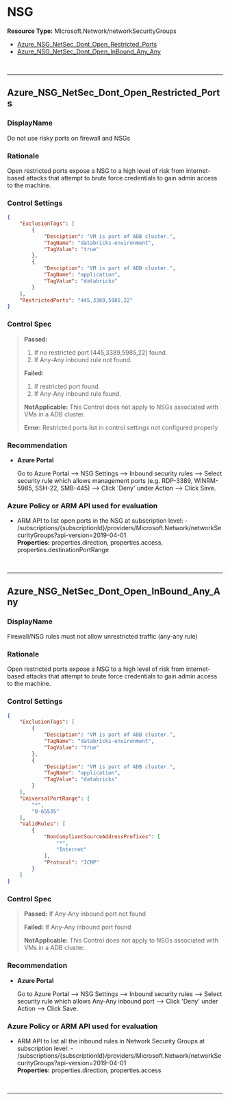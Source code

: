# NSG

**Resource Type:** Microsoft.Network/networkSecurityGroups 

<!-- TOC -->

- [Azure_NSG_NetSec_Dont_Open_Restricted_Ports](#azure_nsg_netsec_dont_open_restricted_ports)
- [Azure_NSG_NetSec_Dont_Open_InBound_Any_Any](#azure_nsg_netsec_dont_open_inbound_any_any)

<!-- /TOC -->
<br/>

___ 

## Azure_NSG_NetSec_Dont_Open_Restricted_Ports 

### DisplayName 
Do not use risky ports on firewall and NSGs 

### Rationale 
Open restricted ports expose a NSG to a high level of risk from internet-based attacks that attempt to brute force credentials to gain admin access to the machine. 

### Control Settings 
```json 
{
    "ExclusionTags": [
        {
            "Desciption": "VM is part of ADB cluster.",
            "TagName": "databricks-environment",
            "TagValue": "true"
        },
        {
            "Desciption": "VM is part of ADB cluster.",
            "TagName": "application",
            "TagValue": "databricks"
        }
    ],
    "RestrictedPorts": "445,3389,5985,22"
}
 ```  

### Control Spec 

> **Passed:** 
> 1. If no restricted port [445,3389,5985,22] found.
> 2. If Any-Any inbound rule not found.
> 
> **Failed:** 
> 1. If restricted port found.
> 2. If Any-Any inbound rule found.
> 
> **NotApplicable:** 
> This Control does not apply to NSGs associated with VMs in a ADB cluster.
> 
> **Error:**
> Restricted ports list in control settings not configured properly
>
### Recommendation 

- **Azure Portal** 

	 Go to Azure Portal --> NSG Settings --> Inbound security rules --> Select security rule which allows management ports (e.g. RDP-3389, WINRM-5985, SSH-22, SMB-445) --> Click 'Deny' under Action --> Click Save. 

<!--
- **PowerShell** 

	 ```powershell 
	 $variable = 'apple' 
	 ```  

- **Enforcement Policy** 

	 [![Link to Azure Policy](https://raw.githubusercontent.com/MSFT-Chirag/AzTS-docs/main/Assets/View_Definition.jpg)](https://portal.azure.com/#blade/Microsoft_Azure_Policy/CreatePolicyDefinitionBlade/uri/<policy-raw-link>) 

	 [![Link to Azure Policy](https://raw.githubusercontent.com/MSFT-Chirag/AzTS-docs/main/Assets/Deploy_To_Azure.jpg)](https://portal.azure.com/#blade/Microsoft_Azure_Policy/CreatePolicyDefinitionBlade/uri/<policy-raw-link>) 
-->

### Azure Policy or ARM API used for evaluation 

- ARM API to list open ports in the NSG at subscription level: - /subscriptions/{subscriptionId}/providers/Microsoft.Network/networkSecurityGroups?api-version=2019-04-01<br />
**Properties:** properties.direction, properties.access, properties.destinationPortRange<br />

<br />

___ 

## Azure_NSG_NetSec_Dont_Open_InBound_Any_Any 

### DisplayName 
Firewall/NSG rules must not allow unrestricted traffic (any-any rule) 

### Rationale 
Open restricted ports expose a NSG to a high level of risk from internet-based attacks that attempt to brute force credentials to gain admin access to the machine. 

### Control Settings 
```json 
{
    "ExclusionTags": [
        {
            "Desciption": "VM is part of ADB cluster.",
            "TagName": "databricks-environment",
            "TagValue": "true"
        },
        {
            "Desciption": "VM is part of ADB cluster.",
            "TagName": "application",
            "TagValue": "databricks"
        }
    ],
    "UniversalPortRange": [
        "*",
        "0-65535"
    ],
    "ValidRules": [
        {
            "NonCompliantSourceAddressPrefixes": [
                "*",
                "Internet"
            ],
            "Protocol": "ICMP"
        }
    ]
}
 ```  

### Control Spec 

> **Passed:** 
> If Any-Any inbound port not found
> 
> **Failed:** 
> If Any-Any inbound port found
> 
> **NotApplicable:** 
> This Control does not apply to NSGs associated with VMs in a ADB cluster.
>
### Recommendation 

- **Azure Portal** 

	 Go to Azure Portal --> NSG Settings --> Inbound security rules --> Select security rule which allows Any-Any inbound port --> Click 'Deny' under Action --> Click Save. 

<!-- - **PowerShell** 

	 ```powershell 
	 $variable = 'apple' 
	 ```  

- **Enforcement Policy** 

	 [![Link to Azure Policy](https://raw.githubusercontent.com/MSFT-Chirag/AzTS-docs/main/Assets/View_Definition.jpg)](https://portal.azure.com/#blade/Microsoft_Azure_Policy/CreatePolicyDefinitionBlade/uri/<policy-raw-link>) 

	 [![Link to Azure Policy](https://raw.githubusercontent.com/MSFT-Chirag/AzTS-docs/main/Assets/Deploy_To_Azure.jpg)](https://portal.azure.com/#blade/Microsoft_Azure_Policy/CreatePolicyDefinitionBlade/uri/<policy-raw-link>) 
-->

### Azure Policy or ARM API used for evaluation 

- ARM API to list all the inbound rules in Network Security Groups at subscription level: - /subscriptions/{subscriptionId}/providers/Microsoft.Network/networkSecurityGroups?api-version=2019-04-01<br />
**Properties:** properties.direction, properties.access <br />

<br />

___ 

